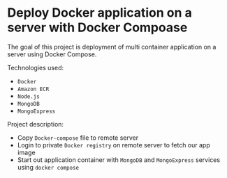 # Deploy Docker application on a server with Docker Compoase

The goal of this project is deployment of multi container application on a server using Docker Compose.

Technologies used: 
- `Docker`
- `Amazon ECR`
- `Node.js`
- `MongoDB`
- `MongoExpress`
 
Project description:
- Copy `Docker-compose` file to remote server
- Login to private `Docker registry` on remote server to fetch our app image
- Start out application container with `MongoDB` and `MongoExpress` services using `docker compose` 

